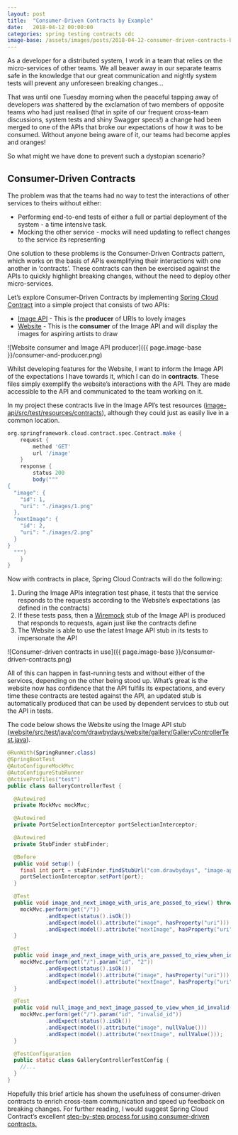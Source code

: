 ```yaml
---
layout: post
title:  "Consumer-Driven Contracts by Example"
date:   2018-04-12 00:00:00
categories: spring testing contracts cdc
image-base: /assets/images/posts/2018-04-12-consumer-driven-contracts-by-example
---
```


As a developer for a distributed system, I work in a team that relies on the micro-services of other teams. We all beaver away in our separate teams safe in the knowledge that our great communication and nightly system tests will prevent any unforeseen breaking changes…

That was until one Tuesday morning when the peaceful tapping away of developers was shattered by the exclamation of two members of opposite teams who had just realised (that in spite of our frequent cross-team discussions, system tests and shiny Swagger specs!) a change had been merged to one of the APIs that broke our expectations of how it was to be consumed. Without anyone being aware of it, our teams had become apples and oranges!

So what might we have done to prevent such a dystopian scenario?

## Consumer-Driven Contracts

The problem was that the teams had no way to test the interactions of other services to theirs without either:

- Performing end-to-end tests of either a full or partial deployment of the system - a time intensive task.
- Mocking the other service - mocks will need updating to reflect changes to the service its representing

One solution to these problems is the Consumer-Driven Contracts pattern, which works on the basis of APIs exemplifying their interactions with one another in ‘contracts’. These contracts can then be exercised against the APIs to quickly highlight breaking changes, without the need to deploy other micro-services.

Let’s explore Consumer-Driven Contracts by implementing [Spring Cloud Contract](https://github.com/spring-cloud/spring-cloud-contract) into a simple project that consists of two APIs:

- [Image API](https://github.com/SketchingDev/Draw-by-Days/tree/361a00565eb52f12a57931a3ffd2add3eac91d50/image-api) - This is the **producer** of URIs to lovely images
- [Website](https://github.com/SketchingDev/Draw-by-Days/tree/361a00565eb52f12a57931a3ffd2add3eac91d50/website) - This is the **consumer** of the Image API and will display the images for aspiring artists to draw

![Website consumer and Image API producer]({{ page.image-base }}/consumer-and-producer.png)

Whilst developing features for the Website, I want to inform the Image API of the expectations I have towards it, which I can do in **contracts**. These files simply exemplify the website’s interactions with the API. They are made accessible to the API and communicated to the team working on it.

In my project these contracts live in the Image API’s test resources ([image-api/src/test/resources/contracts](https://github.com/SketchingDev/Draw-by-Days/tree/361a00565eb52f12a57931a3ffd2add3eac91d50/image-api/src/test/resources/contracts)), although they could just as easily live in a common location.

```groovy
org.springframework.cloud.contract.spec.Contract.make {
    request {
        method 'GET'
        url '/image'
    }
    response {
        status 200
        body("""
{
  "image": {
    "id": 1,
    "uri": "./images/1.png"
  },
  "nextImage": {
    "id": 2,
    "uri": "./images/2.png"
  }
}
  """)
    }
}
```

Now with contracts in place, Spring Cloud Contracts will do the following:

1. During the Image APIs integration test phase, it tests that the service responds to the requests according to the Website’s expectations (as defined in the contracts)
2. If these tests pass, then a [Wiremock](http://wiremock.org/) stub of the Image API is produced that responds to requests, again just like the contracts define
3. The Website is able to use the latest Image API stub in its tests to impersonate the API

![Consumer-driven contracts in use]({{ page.image-base }}/consumer-driven-contracts.png)

All of this can happen in fast-running tests and without either of the services, depending on the other being stood up. What’s great is the website now has confidence that the API fulfils its expectations, and every time these contracts are tested against the API, an updated stub is automatically produced that can be used by dependent services to stub out the API in tests.

The code below shows the Website using the Image API stub ([website/src/test/java/com/drawbydays/website/gallery/GalleryControllerTest.java](https://github.com/SketchingDev/Draw-by-Days/blob/361a00565eb52f12a57931a3ffd2add3eac91d50/website/src/test/java/com/drawbydays/website/gallery/GalleryControllerTest.java)).

```java
@RunWith(SpringRunner.class)
@SpringBootTest
@AutoConfigureMockMvc
@AutoConfigureStubRunner
@ActiveProfiles("test")
public class GalleryControllerTest {

  @Autowired
  private MockMvc mockMvc;

  @Autowired
  private PortSelectionInterceptor portSelectionInterceptor;

  @Autowired
  private StubFinder stubFinder;

  @Before
  public void setup() {
    final int port = stubFinder.findStubUrl("com.drawbydays", "image-api").getPort();
    portSelectionInterceptor.setPort(port);
  }

  @Test
  public void image_and_next_image_with_uris_are_passed_to_view() throws Exception {
    mockMvc.perform(get("/"))
            .andExpect(status().isOk())
            .andExpect(model().attribute("image", hasProperty("uri")))
            .andExpect(model().attribute("nextImage", hasProperty("uri")));
  }

  @Test
  public void image_and_next_image_with_uris_are_passed_to_view_when_id_valid() throws Exception {
    mockMvc.perform(get("/").param("id", "2"))
            .andExpect(status().isOk())
            .andExpect(model().attribute("image", hasProperty("uri")))
            .andExpect(model().attribute("nextImage", hasProperty("uri")));
  }

  @Test
  public void null_image_and_next_image_passed_to_view_when_id_invalid() throws Exception {
    mockMvc.perform(get("/").param("id", "invalid_id"))
            .andExpect(status().isOk())
            .andExpect(model().attribute("image", nullValue()))
            .andExpect(model().attribute("nextImage", nullValue()));
  }

  @TestConfiguration
  public static class GalleryControllerTestConfig {
    //...
  }
}
```

Hopefully this brief article has shown the usefulness of consumer-driven contracts to enrich cross-team communication and speed up feedback on breaking changes. For further reading, I would suggest Spring Cloud Contract’s excellent [step-by-step process for using consumer-driven contracts.](https://cloud.spring.io/spring-cloud-contract/single/spring-cloud-contract.html#_step_by_step_guide_to_consumer_driven_contracts_cdc)
